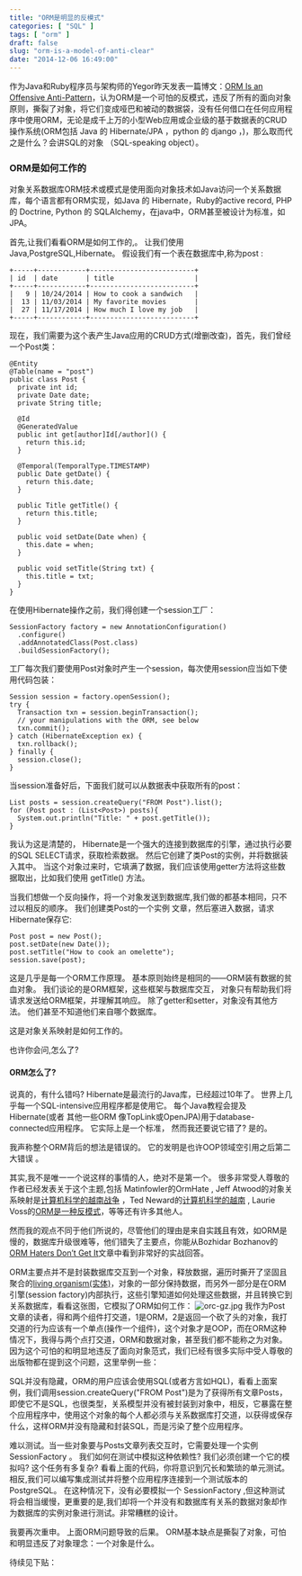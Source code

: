 ```yaml
---
title: "ORM是明显的反模式"
categories: [ "SQL" ]
tags: [ "orm" ]
draft: false
slug: "orm-is-a-model-of-anti-clear"
date: "2014-12-06 16:49:00"
---
```


作为Java和Ruby程序员与架构师的Yegor昨天发表一篇博文：[ORM Is an Offensive Anti-Pattern](http://www.yegor256.com/2014/12/01/orm-offensive-anti-pattern.html)，认为ORM是一个可怕的反模式，违反了所有的面向对象原则，撕裂了对象，将它们变成哑巴和被动的数据袋，没有任何借口在任何应用程序中使用ORM，无论是成千上万的小型Web应用或企业级的基于数据表的CRUD操作系统(ORM包括 Java 的 Hibernate/JPA ，python 的 django ，)，那么取而代之是什么？会讲SQL的对象 （SQL-speaking object）。

### ORM是如何工作的 ###
对象关系数据库ORM技术或模式是使用面向对象技术如Java访问一个关系数据库，每个语言都有ORM实现，如Java 的 Hibernate，Ruby的active record, PHP 的 Doctrine, Python 的 SQLAlchemy，在java中，ORM甚至被设计为标准，如JPA。


<!--more-->


首先,让我们看看ORM是如何工作的,。 让我们使用Java,PostgreSQL,Hibernate。 假设我们有一个表在数据库中,称为post :

    +-----+------------+--------------------------+
    | id  | date       | title                    |
    +-----+------------+--------------------------+
    |   9 | 10/24/2014 | How to cook a sandwich   |
    |  13 | 11/03/2014 | My favorite movies       |
    |  27 | 11/17/2014 | How much I love my job   |
    +-----+------------+--------------------------+

现在，我们需要为这个表产生Java应用的CRUD方式(增删改查)，首先，我们曾经一个Post类：

    @Entity
    @Table(name = "post")
    public class Post {
      private int id;
      private Date date;
      private String title;
    
      @Id
      @GeneratedValue
      public int get[author]Id[/author]() {
        return this.id;
      }
    
      @Temporal(TemporalType.TIMESTAMP)
      public Date getDate() {
        return this.date;
      }
    
      public Title getTitle() {
        return this.title;
      }
    
      public void setDate(Date when) {
        this.date = when;
      }
    
      public void setTitle(String txt) {
        this.title = txt;
      }
    }


在使用Hibernate操作之前，我们得创建一个session工厂：

    SessionFactory factory = new AnnotationConfiguration()
      .configure()
      .addAnnotatedClass(Post.class)
      .buildSessionFactory();

工厂每次我们要使用Post对象时产生一个session，每次使用session应当如下使用代码包装：

    Session session = factory.openSession();
    try {
      Transaction txn = session.beginTransaction();
      // your manipulations with the ORM, see below
      txn.commit();
    } catch (HibernateException ex) {
      txn.rollback();
    } finally {
      session.close();
    }

当session准备好后，下面我们就可以从数据表中获取所有的post：

    List posts = session.createQuery("FROM Post").list();
    for (Post post : (List<Post>) posts){
      System.out.println("Title: " + post.getTitle());
    }

我认为这是清楚的， Hibernate是一个强大的连接到数据库的引擎，通过执行必要的SQL SELECT请求，获取检索数据。 然后它创建了类Post的实例，并将数据装入其中。 当这个对象过来时，它填满了数据，我们应该使用getter方法将这些数据取出，比如我们使用 getTitle() 方法。

当我们想做一个反向操作，将一个对象发送到数据库,我们做的都基本相同，只不过以相反的顺序。 我们创建类Post的一个实例 文章，然后塞进入数据，请求Hibernate保存它:

    Post post = new Post();
    post.setDate(new Date());
    post.setTitle("How to cook an omelette");
    session.save(post);

这是几乎是每一个ORM工作原理。 基本原则始终是相同的——ORM装有数据的贫血对象。 我们谈论的是ORM框架，这些框架与数据库交互， 对象只有帮助我们将请求发送给ORM框架，并理解其响应。 除了getter和setter，对象没有其他方法。 他们甚至不知道他们来自哪个数据库。

这是对象关系映射是如何工作的。

也许你会问,怎么了? 
#### ORM怎么了? ####
说真的，有什么错吗? Hibernate是最流行的Java库，已经超过10年了。 世界上几乎每一个SQL-intensive应用程序都是使用它。 每个Java教程会提及Hibernate(或者 其他一些ORM 像TopLink或OpenJPA)用于database-connected应用程序。 它实际上是一个标准， 然而我还要说它错了? 是的。

我声称整个ORM背后的想法是错误的。 它的发明是也许OOP领域空引用之后第二大错误 。

其实,我不是唯一一个说这样的事情的人，绝对不是第一个。 很多非常受人尊敬的作者已经发表关于这个主题,包括 Matinfowler的OrmHate , Jeff Atwood的对象关系映射是[计算机科学的越南战争](http://blog.codinghorror.com/object-relational-mapping-is-the-vietnam-of-computer-science/) ，Ted Neward的[计算机科学的越南](http://blogs.tedneward.com/2006/06/26/The+Vietnam+Of+Computer+Science.aspx) , Laurie Voss的[ORM是一种反模式](http://seldo.com/weblog/2011/08/11/orm_is_an_antipattern)，等等还有许多其他人。

然而我的观点不同于他们所说的，尽管他们的理由是来自实践且有效，如ORM是慢的，数据库升级很难等，他们错失了主要点，你能从Bozhidar Bozhanov的[ORM Haters Don’t Get It](http://techblog.bozho.net/orm-haters-dont-get-it/)文章中看到非常好的实战回答。

ORM主要点并不是封装数据库交互到一个对象，释放数据，遍历时撕开了坚固且聚合的[living organism(实体)](http://www.yegor256.com/2014/11/20/seven-virtues-of-good-object.html)，对象的一部分保持数据，而另外一部分是在ORM引擎(session factory)内部执行，这些引擎知道如何处理这些数据，并且转换它到关系数据库，看看这张图，它模拟了ORM如何工作：
![orc-gz.jpg][1]
我作为Post文章的读者，得和两个组件打交道，1是ORM，2是返回一个砍了头的对象，我打交道的行为应该有一个单点(操作一个组件)，这个对象才是OOP，而在ORM这种情况下，我得与两个点打交道，ORM和数据对象，甚至我们都不能称之为对象。
因为这个可怕的和明显地违反了面向对象范式，我们已经有很多实际中受人尊敬的出版物都在提到这个问题，这里举例一些：

SQL并没有隐藏，ORM的用户应该会使用SQL(或者方言如HQL)，看看上面案例，我们调用session.createQuery("FROM Post")是为了获得所有文章Posts，即使它不是SQL，也很类型，关系模型并没有被封装到对象中，相反，它暴露在整个应用程序中，使用这个对象的每个人都必须与关系数据库打交道，以获得或保存什么，这样ORM并没有隐藏和封装SQL，而是污染了整个应用程序。

难以测试。当一些对象要与Posts文章列表交互时，它需要处理一个实例 SessionFactory 。 我们如何在测试中模拟这种依赖性? 我们必须创建一个它的模拟吗? 这个任务有多复杂? 看看上面的代码，你将意识到冗长和繁琐的单元测试。 相反,我们可以编写集成测试并将整个应用程序连接到一个测试版本的PostgreSQL。 在这种情况下，没有必要模拟一个 SessionFactory ,但这种测试将会相当缓慢，更重要的是,我们却将一个并没有和数据库有关系的数据对象却作为数据库的实例对象进行测试。非常糟糕的设计。

我要再次重申。 上面ORM问题导致的后果。 ORM基本缺点是撕裂了对象，可怕和明显违反了对象理念：一个对象是什么。

待续见下贴：

  [1]: https://imgs.gnux.cn/usr/uploads/2015/01/2619900282.jpg
